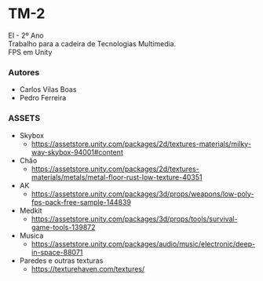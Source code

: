 # TM-2

EI - 2º Ano \
Trabalho para a cadeira de Tecnologias Multimedia. \
FPS em Unity 

### Autores
*  Carlos Vilas Boas 
*  Pedro Ferreira

### ASSETS
*  Skybox
    *  https://assetstore.unity.com/packages/2d/textures-materials/milky-way-skybox-94001#content
*  Chão
    *  https://assetstore.unity.com/packages/2d/textures-materials/metals/metal-floor-rust-low-texture-40351
*  AK
    *  https://assetstore.unity.com/packages/3d/props/weapons/low-poly-fps-pack-free-sample-144839
*  Medkit
    *  https://assetstore.unity.com/packages/3d/props/tools/survival-game-tools-139872
*  Musica
    *  https://assetstore.unity.com/packages/audio/music/electronic/deep-in-space-88071
*  Paredes e outras texturas
    *  https://texturehaven.com/textures/
